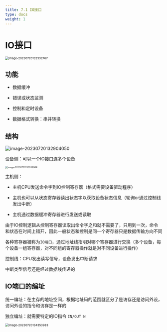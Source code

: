 ```yaml
---
title: 7.1 IO接口
type: docs
weight: 1
---
```


# IO接口

<img src="https://cdn.jsdelivr.net/gh/zvictorliu/typoraPics@main/img/image-20230720132332767.png" alt="image-20230720132332767" style="zoom:67%;" />

## 功能

- 数据缓冲

- 错误或状态监测

- 控制和定时设备

- 数据格式转换：串并转换

## 结构

![image-20230720132904050](https://cdn.jsdelivr.net/gh/zvictorliu/typoraPics@main/img/image-20230720132904050.png)

设备侧：可以一个IO接口连多个设备

<img src="https://cdn.jsdelivr.net/gh/zvictorliu/typoraPics@main/img/image-20230720133038984.png" alt="image-20230720133038984" style="zoom: 50%;" />

主机侧：

- 主机CPU发送命令字到IO控制寄存器（格式需要设备驱动程序）

- 主机也可以从状态寄存器读出状态字以获取设备状态信息（轮询or通过控制线发出中断）

- 主机通过数据缓冲寄存器进行发送或读取

由于IO控制逻辑从控制寄存器读取出命令字之和就不需要了，只用到一次，命令和状态在时间上错开，因此一般状态和控制是同一个寄存器只是数据传输方向不同

各种寄存器被称为`IO端口`，通过地址线指明对哪个寄存器进行交换（多个设备，每个设备一组寄存器，对不同组的寄存器操作就是对不同设备进行操作）

控制线：CPU发出读写信号，设备发出中断请求

中断类型信号还是经过数据线传递的

## IO端口的编址

统一编址：在主存的地址空间，根据地址码的范围就区分了是访存还是访问外设，访问外设的指令和访存是一样的

独立编址：就需要特定的IO指令 `IN/OUT N`

<img src="https://cdn.jsdelivr.net/gh/zvictorliu/typoraPics@main/img/image-20230720134353983.png" alt="image-20230720134353983" style="zoom:67%;" />